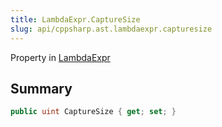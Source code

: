 ```yaml
---
title: LambdaExpr.CaptureSize
slug: api/cppsharp.ast.lambdaexpr.capturesize
---
```

Property in [LambdaExpr](/api/cppsharp/ast/lambdaexpr)

## Summary



```csharp
public uint CaptureSize { get; set; }
```

